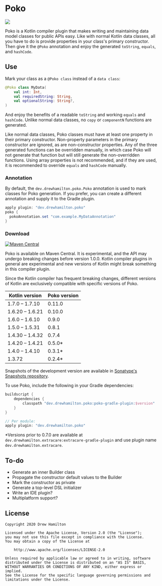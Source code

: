 # Poko
[![](https://github.com/drewhamilton/Poko/workflows/CI/badge.svg?branch=main)](https://github.com/drewhamilton/Poko/actions?query=workflow%3ACI+branch%3Amain)

Poko is a Kotlin compiler plugin that makes writing and maintaining data model classes for public
APIs easy. Like with normal Kotlin data classes, all you have to do is provide properties in your
class's primary constructor. Then give it the `@Poko` annotation and enjoy the generated `toString`,
`equals`, and `hashCode`.

## Use
Mark your class as a `@Poko class` instead of a `data class`:
```kotlin
@Poko class MyData(
    val int: Int,
    val requiredString: String,
    val optionalString: String?,
)
```

And enjoy the benefits of a readable `toString` and working `equals` and `hashCode`. Unlike normal
data classes, no `copy` or `componentN` functions are generated.

Like normal data classes, Poko classes must have at least one property in their primary constructor.
Non-property parameters in the primary constructor are ignored, as are non-constructor properties.
Any of the three generated functions can be overridden manually, in which case Poko will not
generate that function but will still generate the non-overridden functions. Using array properties
is not recommended, and if they are used, it is recommended to override `equals` and `hashCode`
manually.

### Annotation
By default, the `dev.drewhamilton.poko.Poko` annotation is used to mark classes for Poko generation.
If you prefer, you can create a different annotation and supply it to the Gradle  plugin.

```groovy
apply plugin: "dev.drewhamilton.poko"
poko {
  pokoAnnotation.set "com.example.MyDataAnnotation"
}
```

### Download

[![Maven Central](https://maven-badges.herokuapp.com/maven-central/dev.drewhamilton.poko/poko-compiler-plugin/badge.svg)](https://maven-badges.herokuapp.com/maven-central/dev.drewhamilton.poko/poko-compiler-plugin)

Poko is available on Maven Central. It is experimental, and the API may undergo breaking changes
before version 1.0.0. Kotlin compiler plugins in general are experimental and new versions of Kotlin
might break something in this compiler plugin.

Since the Kotlin compiler has frequent breaking changes, different versions of Kotlin are
exclusively compatible with specific versions of Poko.

| Kotlin version  | Poko version |
| --------------- | ------------ |
| 1.7.0 – 1.7.10  | 0.11.0       |
| 1.6.20 – 1.6.21 | 0.10.0       | 
| 1.6.0 – 1.6.10  | 0.9.0        |
| 1.5.0 – 1.5.31  | 0.8.1        |
| 1.4.30 – 1.4.32 | 0.7.4        |
| 1.4.20 – 1.4.21 | 0.5.0*       |
| 1.4.0 – 1.4.10  | 0.3.1*       |
| 1.3.72          | 0.2.4*       |

Snapshots of the development version are available in [Sonatype's Snapshots
repository](https://oss.sonatype.org/#view-repositories;snapshots~browsestorage).

To use Poko, include the following in your Gradle dependencies:
```groovy
buildscript {
    dependencies {
        classpath "dev.drewhamilton.poko:poko-gradle-plugin:$version"
    }
}

// Per module:
apply plugin: "dev.drewhamilton.poko"
```

\*Versions prior to 0.7.0 are available at `dev.drewhamilton.extracare:extracare-gradle-plugin` and
use plugin name `dev.drewhamilton.extracare`.

## To-do
* Generate an inner Builder class
* Propagate the constructor default values to the Builder 
* Mark the constructor as private
* Generate a top-level DSL initializer
* Write an IDE plugin?
* Multiplatform support?

## License
```
Copyright 2020 Drew Hamilton

Licensed under the Apache License, Version 2.0 (the "License");
you may not use this file except in compliance with the License.
You may obtain a copy of the License at

    http://www.apache.org/licenses/LICENSE-2.0

Unless required by applicable law or agreed to in writing, software
distributed under the License is distributed on an "AS IS" BASIS,
WITHOUT WARRANTIES OR CONDITIONS OF ANY KIND, either express or implied.
See the License for the specific language governing permissions and
limitations under the License.
```
